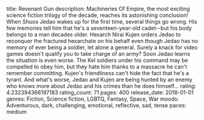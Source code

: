 title: Revenant Gun
description: Machineries Of Empire, the most exciting science fiction trilogy of the decade, reaches its astonishing conclusion! When Shuos Jedao wakes up for the first time, several things go wrong. His few memories tell him that he's a seventeen-year-old cadet--but his body belongs to a man decades older. Hexarch Nirai Kujen orders Jedao to reconquer the fractured hexarchate on his behalf even though Jedao has no memory of ever being a soldier, let alone a general. Surely a knack for video games doesn't qualify you to take charge of an army? Soon Jedao learns the situation is even worse. The Kel soldiers under his command may be compelled to obey him, but they hate him thanks to a massacre he can't remember committing. Kujen's friendliness can't hide the fact that he's a tyrant. And what's worse, Jedao and Kujen are being hunted by an enemy who knows more about Jedao and his crimes than he does himself...
rating: 4.232394366197183
rating_count: 71
pages: 400
release_date: 2018-01-01
genres: Fiction, Science fiction, LGBTQ, Fantasy, Space, War
moods: Adventurous, dark, challenging, emotional, reflective, sad, tense
paces: medium